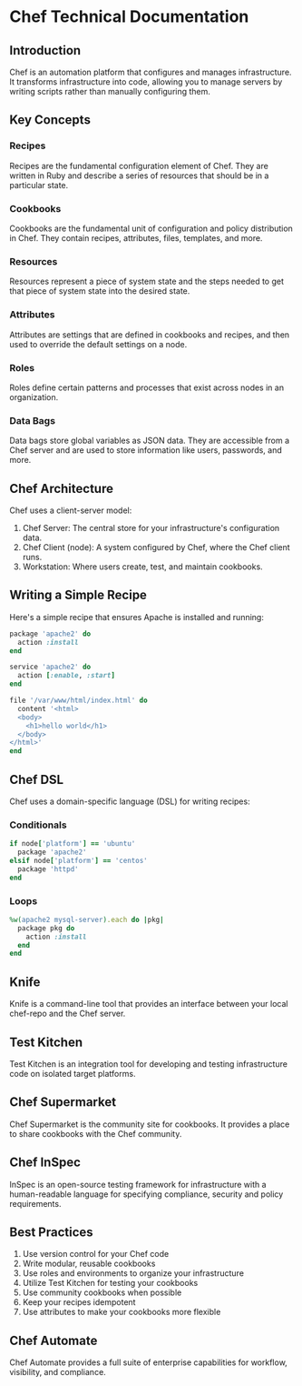 # Chef Technical Documentation

## Introduction

Chef is an automation platform that configures and manages infrastructure. It transforms infrastructure into code, allowing you to manage servers by writing scripts rather than manually configuring them.

## Key Concepts

### Recipes
Recipes are the fundamental configuration element of Chef. They are written in Ruby and describe a series of resources that should be in a particular state.

### Cookbooks
Cookbooks are the fundamental unit of configuration and policy distribution in Chef. They contain recipes, attributes, files, templates, and more.

### Resources
Resources represent a piece of system state and the steps needed to get that piece of system state into the desired state.

### Attributes
Attributes are settings that are defined in cookbooks and recipes, and then used to override the default settings on a node.

### Roles
Roles define certain patterns and processes that exist across nodes in an organization.

### Data Bags
Data bags store global variables as JSON data. They are accessible from a Chef server and are used to store information like users, passwords, and more.

## Chef Architecture

Chef uses a client-server model:

1. Chef Server: The central store for your infrastructure's configuration data.
2. Chef Client (node): A system configured by Chef, where the Chef client runs.
3. Workstation: Where users create, test, and maintain cookbooks.

## Writing a Simple Recipe

Here's a simple recipe that ensures Apache is installed and running:

```ruby
package 'apache2' do
  action :install
end

service 'apache2' do
  action [:enable, :start]
end

file '/var/www/html/index.html' do
  content '<html>
  <body>
    <h1>hello world</h1>
  </body>
</html>'
end
```

## Chef DSL

Chef uses a domain-specific language (DSL) for writing recipes:

### Conditionals
```ruby
if node['platform'] == 'ubuntu'
  package 'apache2'
elsif node['platform'] == 'centos'
  package 'httpd'
end
```

### Loops
```ruby
%w(apache2 mysql-server).each do |pkg|
  package pkg do
    action :install
  end
end
```

## Knife

Knife is a command-line tool that provides an interface between your local chef-repo and the Chef server.

## Test Kitchen

Test Kitchen is an integration tool for developing and testing infrastructure code on isolated target platforms.

## Chef Supermarket

Chef Supermarket is the community site for cookbooks. It provides a place to share cookbooks with the Chef community.

## Chef InSpec

InSpec is an open-source testing framework for infrastructure with a human-readable language for specifying compliance, security and policy requirements.

## Best Practices

1. Use version control for your Chef code
2. Write modular, reusable cookbooks
3. Use roles and environments to organize your infrastructure
4. Utilize Test Kitchen for testing your cookbooks
5. Use community cookbooks when possible
6. Keep your recipes idempotent
7. Use attributes to make your cookbooks more flexible

## Chef Automate

Chef Automate provides a full suite of enterprise capabilities for workflow, visibility, and compliance.

